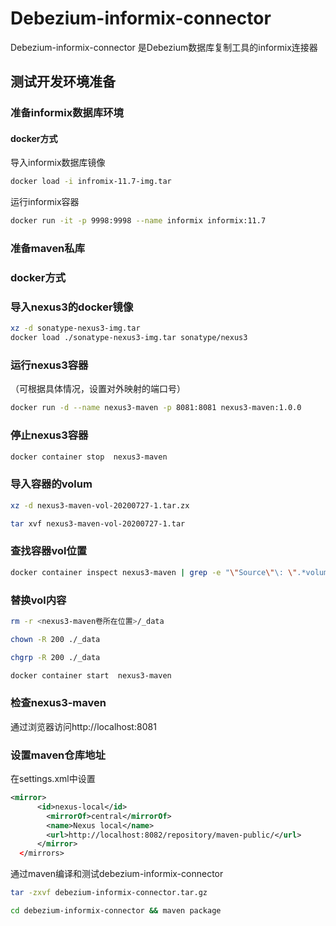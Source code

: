 # Debezium-informix-connector 

Debezium-informix-connector 是Debezium数据库复制工具的informix连接器



## 测试开发环境准备

### 准备informix数据库环境

#### docker方式

导入informix数据库镜像

```bash
docker load -i infromix-11.7-img.tar
```

运行informix容器

```bash
docker run -it -p 9998:9998 --name informix informix:11.7
```



### 准备maven私库

### docker方式

### 导入nexus3的docker镜像

```bash
xz -d sonatype-nexus3-img.tar
docker load ./sonatype-nexus3-img.tar sonatype/nexus3
```

### 运行nexus3容器

（可根据具体情况，设置对外映射的端口号）

```bash
docker run -d --name nexus3-maven -p 8081:8081 nexus3-maven:1.0.0
```

### 停止nexus3容器

```bash
docker container stop  nexus3-maven
```

### 导入容器的volum

```bash
xz -d nexus3-maven-vol-20200727-1.tar.zx

tar xvf nexus3-maven-vol-20200727-1.tar
```

### 查找容器vol位置

```bash
docker container inspect nexus3-maven | grep -e "\"Source\"\: \".*volumes.*\_data"
```

### 替换vol内容

```bash
rm -r <nexus3-maven卷所在位置>/_data

chown -R 200 ./_data

chgrp -R 200 ./_data

docker container start  nexus3-maven
```

### 检查nexus3-maven

通过浏览器访问http://localhost:8081

### 设置maven仓库地址

在settings.xml中设置

```xml
<mirror>
      <id>nexus-local</id>
        <mirrorOf>central</mirrorOf>
        <name>Nexus local</name>
        <url>http://localhost:8082/repository/maven-public/</url>
      </mirror>
  </mirrors>
```

通过maven编译和测试debezium-informix-connector

```bash
tar -zxvf debezium-informix-connector.tar.gz

cd debezium-informix-connector && maven package
```

